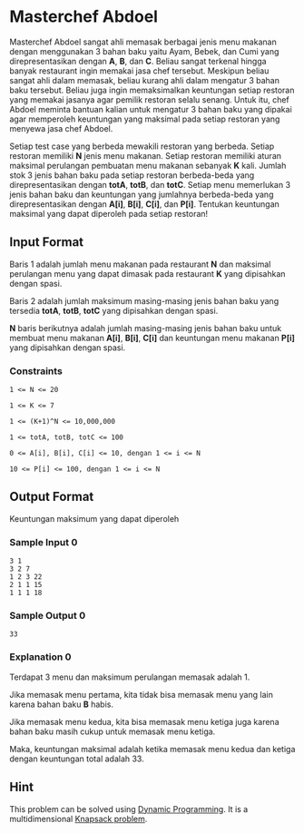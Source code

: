 # Masterchef Abdoel

Masterchef Abdoel sangat ahli memasak berbagai jenis menu makanan dengan menggunakan 3 bahan baku yaitu Ayam, Bebek, dan Cumi yang direpresentasikan dengan **A**, **B**, dan **C**. Beliau sangat terkenal hingga banyak restaurant ingin memakai jasa chef tersebut. Meskipun beliau sangat ahli dalam memasak, beliau kurang ahli dalam mengatur 3 bahan baku tersebut. Beliau juga ingin memaksimalkan keuntungan setiap restoran yang memakai jasanya agar pemilik restoran selalu senang. Untuk itu, chef Abdoel meminta bantuan kalian untuk mengatur 3 bahan baku yang dipakai agar memperoleh keuntungan yang maksimal pada setiap restoran yang menyewa jasa chef Abdoel.

Setiap test case yang berbeda mewakili restoran yang berbeda. Setiap restoran memiliki **N** jenis menu makanan. Setiap restoran memiliki aturan maksimal perulangan pembuatan menu makanan sebanyak **K** kali. Jumlah stok 3 jenis bahan baku pada setiap restoran berbeda-beda yang direpresentasikan dengan **totA**, **totB**, dan **totC**. Setiap menu memerlukan 3 jenis bahan baku dan keuntungan yang jumlahnya berbeda-beda yang direpresentasikan dengan **A[i]**, **B[i]**, **C[i]**, dan **P[i]**. Tentukan keuntungan maksimal yang dapat diperoleh pada setiap restoran!

## Input Format

Baris 1 adalah jumlah menu makanan pada restaurant **N** dan maksimal perulangan menu yang dapat dimasak pada restaurant **K** yang dipisahkan dengan spasi.

Baris 2 adalah jumlah maksimum masing-masing jenis bahan baku yang tersedia **totA**, **totB**, **totC** yang dipisahkan dengan spasi.

**N** baris berikutnya adalah jumlah masing-masing jenis bahan baku untuk membuat menu makanan **A[i]**, **B[i]**, **C[i]** dan keuntungan menu makanan **P[i]** yang dipisahkan dengan spasi.

### Constraints

~~~
1 <= N <= 20

1 <= K <= 7

1 <= (K+1)^N <= 10,000,000

1 <= totA, totB, totC <= 100

0 <= A[i], B[i], C[i] <= 10, dengan 1 <= i <= N

10 <= P[i] <= 100, dengan 1 <= i <= N
~~~

## Output Format

Keuntungan maksimum yang dapat diperoleh

### Sample Input 0

~~~
3 1
3 2 7
1 2 3 22
2 1 1 15
1 1 1 18
~~~

### Sample Output 0

~~~
33
~~~

### Explanation 0

Terdapat 3 menu dan maksimum perulangan memasak adalah 1.

Jika memasak menu pertama, kita tidak bisa memasak menu yang lain karena bahan baku **B** habis.

Jika memasak menu kedua, kita bisa memasak menu ketiga juga karena bahan baku masih cukup untuk memasak menu ketiga.

Maka, keuntungan maksimal adalah ketika memasak menu kedua dan ketiga dengan keuntungan total adalah 33.

## Hint

This problem can be solved using [Dynamic Programming](https://en.wikipedia.org/wiki/Dynamic_programming). It is a multidimensional [Knapsack problem](https://en.wikipedia.org/wiki/Knapsack_problem).
